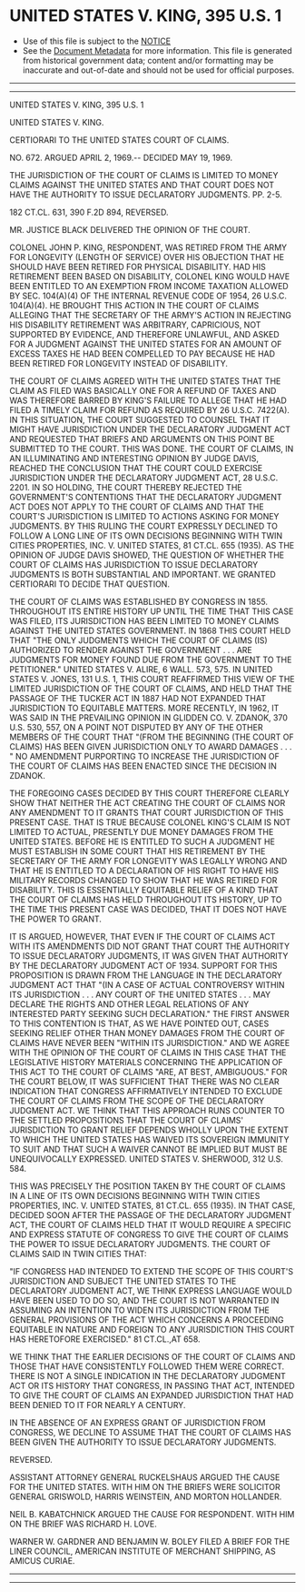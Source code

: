 ---
---

# UNITED STATES V. KING, 395 U.S. 1

* Use of this file is subject to the [NOTICE](https://github.com/publicdocs/notice/blob/master/NOTICE)
* See the [Document Metadata](../../../) for more information.
  This file is generated from historical government data; content and/or formatting may be inaccurate and out-of-date and should not be used for official purposes.

----------
----------

UNITED STATES V. KING, 395 U.S. 1

UNITED STATES V. KING.

CERTIORARI TO THE UNITED STATES COURT OF CLAIMS.

NO. 672.  ARGUED APRIL 2, 1969.-- DECIDED MAY 19, 1969.

THE JURISDICTION OF THE COURT OF CLAIMS IS LIMITED TO MONEY CLAIMS AGAINST THE UNITED STATES AND THAT COURT DOES NOT HAVE THE AUTHORITY TO ISSUE DECLARATORY JUDGMENTS.  PP. 2-5.

182 CT.CL. 631, 390 F.2D 894, REVERSED.

MR. JUSTICE BLACK DELIVERED THE OPINION OF THE COURT.

COLONEL JOHN P. KING, RESPONDENT, WAS RETIRED FROM THE ARMY FOR LONGEVITY (LENGTH OF SERVICE) OVER HIS OBJECTION THAT HE SHOULD HAVE BEEN RETIRED FOR PHYSICAL DISABILITY.  HAD HIS RETIREMENT BEEN BASED ON DISABILITY, COLONEL KING WOULD HAVE BEEN ENTITLED TO AN EXEMPTION FROM INCOME TAXATION ALLOWED BY SEC. 104(A)(4) OF THE INTERNAL REVENUE CODE OF 1954, 26 U.S.C. 104(A)(4).  HE BROUGHT THIS ACTION IN THE COURT OF CLAIMS ALLEGING THAT THE SECRETARY OF THE ARMY'S ACTION IN REJECTING HIS DISABILITY RETIREMENT WAS ARBITRARY, CAPRICIOUS, NOT SUPPORTED BY EVIDENCE, AND THEREFORE UNLAWFUL, AND ASKED FOR A JUDGMENT AGAINST THE UNITED STATES FOR AN AMOUNT OF EXCESS TAXES HE HAD BEEN COMPELLED TO PAY BECAUSE HE HAD BEEN RETIRED FOR LONGEVITY INSTEAD OF DISABILITY.

THE COURT OF CLAIMS AGREED WITH THE UNITED STATES THAT THE CLAIM AS FILED WAS BASICALLY ONE FOR A REFUND OF TAXES AND WAS THEREFORE BARRED BY KING'S FAILURE TO ALLEGE THAT HE HAD FILED A TIMELY CLAIM FOR REFUND AS REQUIRED BY 26 U.S.C. 7422(A).  IN THIS SITUATION, THE COURT SUGGESTED TO COUNSEL THAT IT MIGHT HAVE JURISDICTION UNDER THE DECLARATORY JUDGMENT ACT AND REQUESTED THAT BRIEFS AND ARGUMENTS ON THIS POINT BE SUBMITTED TO THE COURT.  THIS WAS DONE.  THE COURT OF CLAIMS, IN AN ILLUMINATING AND INTERESTING OPINION BY JUDGE DAVIS, REACHED THE CONCLUSION THAT THE COURT COULD EXERCISE JURISDICTION UNDER THE DECLARATORY JUDGMENT ACT, 28 U.S.C. 2201.  IN SO HOLDING, THE COURT THEREBY REJECTED THE GOVERNMENT'S CONTENTIONS THAT THE DECLARATORY JUDGMENT ACT DOES NOT APPLY TO THE COURT OF CLAIMS AND THAT THE COURT'S JURISDICTION IS LIMITED TO ACTIONS ASKING FOR MONEY JUDGMENTS.  BY THIS RULING THE COURT EXPRESSLY DECLINED TO FOLLOW A LONG LINE OF ITS OWN DECISIONS BEGINNING WITH TWIN CITIES PROPERTIES, INC. V. UNITED STATES, 81 CT.CL. 655 (1935).  AS THE OPINION OF JUDGE DAVIS SHOWED, THE QUESTION OF WHETHER THE COURT OF CLAIMS HAS JURISDICTION TO ISSUE DECLARATORY JUDGMENTS IS BOTH SUBSTANTIAL AND IMPORTANT.  WE GRANTED CERTIORARI TO DECIDE THAT QUESTION.

THE COURT OF CLAIMS WAS ESTABLISHED BY CONGRESS IN 1855.  THROUGHOUT ITS ENTIRE HISTORY UP UNTIL THE TIME THAT THIS CASE WAS FILED, ITS JURISDICTION HAS BEEN LIMITED TO MONEY CLAIMS AGAINST THE UNITED STATES GOVERNMENT.  IN 1868 THIS COURT HELD THAT "THE ONLY JUDGMENTS WHICH THE COURT OF CLAIMS (IS) AUTHORIZED TO RENDER AGAINST THE GOVERNMENT . . . ARE JUDGMENTS FOR MONEY FOUND DUE FROM THE GOVERNMENT TO THE PETITIONER."  UNITED STATES V. ALIRE, 6 WALL.  573, 575.  IN UNITED STATES V. JONES, 131 U.S. 1, THIS COURT REAFFIRMED THIS VIEW OF THE LIMITED JURISDICTION OF THE COURT OF CLAIMS, AND HELD THAT THE PASSAGE OF THE TUCKER ACT IN 1887 HAD NOT EXPANDED THAT JURISDICTION TO EQUITABLE MATTERS.  MORE RECENTLY, IN 1962, IT WAS SAID IN THE PREVAILING OPINION IN GLIDDEN CO. V. ZDANOK, 370 U.S. 530, 557, ON A POINT NOT DISPUTED BY ANY OF THE OTHER MEMBERS OF THE COURT THAT "(FROM THE BEGINNING (THE COURT OF CLAIMS) HAS BEEN GIVEN JURISDICTION ONLY TO AWARD DAMAGES . . . " NO AMENDMENT PURPORTING TO INCREASE THE JURISDICTION OF THE COURT OF CLAIMS HAS BEEN ENACTED SINCE THE DECISION IN ZDANOK.

THE FOREGOING CASES DECIDED BY THIS COURT THEREFORE CLEARLY SHOW THAT NEITHER THE ACT CREATING THE COURT OF CLAIMS NOR ANY AMENDMENT TO IT GRANTS THAT COURT JURISDICTION OF THIS PRESENT CASE.  THAT IS TRUE BECAUSE COLONEL KING'S CLAIM IS NOT LIMITED TO ACTUAL, PRESENTLY DUE MONEY DAMAGES FROM THE UNITED STATES.  BEFORE HE IS ENTITLED TO SUCH A JUDGMENT HE MUST ESTABLISH IN SOME COURT THAT HIS RETIREMENT BY THE SECRETARY OF THE ARMY FOR LONGEVITY WAS LEGALLY WRONG AND THAT HE IS ENTITLED TO A DECLARATION OF HIS RIGHT TO HAVE HIS MILITARY RECORDS CHANGED TO SHOW THAT HE WAS RETIRED FOR DISABILITY.  THIS IS ESSENTIALLY EQUITABLE RELIEF OF A KIND THAT THE COURT OF CLAIMS HAS HELD THROUGHOUT ITS HISTORY, UP TO THE TIME THIS PRESENT CASE WAS DECIDED, THAT IT DOES NOT HAVE THE POWER TO GRANT.

IT IS ARGUED, HOWEVER, THAT EVEN IF THE COURT OF CLAIMS ACT WITH ITS AMENDMENTS DID NOT GRANT THAT COURT THE AUTHORITY TO ISSUE DECLARATORY JUDGMENTS, IT WAS GIVEN THAT AUTHORITY BY THE DECLARATORY JUDGMENT ACT OF 1934.  SUPPORT FOR THIS PROPOSITION IS DRAWN FROM THE LANGUAGE IN THE DECLARATORY JUDGMENT ACT THAT "(IN A CASE OF ACTUAL CONTROVERSY WITHIN ITS JURISDICTION . . . ANY COURT OF THE UNITED STATES . . . MAY DECLARE THE RIGHTS AND OTHER LEGAL RELATIONS OF ANY INTERESTED PARTY SEEKING SUCH DECLARATION."  THE FIRST ANSWER TO THIS CONTENTION IS THAT, AS WE HAVE POINTED OUT, CASES SEEKING RELIEF OTHER THAN MONEY DAMAGES FROM THE COURT OF CLAIMS HAVE NEVER BEEN "WITHIN ITS JURISDICTION."  AND WE AGREE WITH THE OPINION OF THE COURT OF CLAIMS IN THIS CASE THAT THE LEGISLATIVE HISTORY MATERIALS CONCERNING THE APPLICATION OF THIS ACT TO THE COURT OF CLAIMS "ARE, AT BEST, AMBIGUOUS."  FOR THE COURT BELOW, IT WAS SUFFICIENT THAT THERE WAS NO CLEAR INDICATION THAT CONGRESS AFFIRMATIVELY INTENDED TO EXCLUDE THE COURT OF CLAIMS FROM THE SCOPE OF THE DECLARATORY JUDGMENT ACT.  WE THINK THAT THIS APPROACH RUNS COUNTER TO THE SETTLED PROPOSITIONS THAT THE COURT OF CLAIMS' JURISDICTION TO GRANT RELIEF DEPENDS WHOLLY UPON THE EXTENT TO WHICH THE UNITED STATES HAS WAIVED ITS SOVEREIGN IMMUNITY TO SUIT AND THAT SUCH A WAIVER CANNOT BE IMPLIED BUT MUST BE UNEQUIVOCALLY EXPRESSED.  UNITED STATES V. SHERWOOD, 312 U.S. 584.

THIS WAS PRECISELY THE POSITION TAKEN BY THE COURT OF CLAIMS IN A LINE OF ITS OWN DECISIONS BEGINNING WITH TWIN CITIES PROPERTIES, INC. V. UNITED STATES, 81 CT.CL. 655 (1935).  IN THAT CASE, DECIDED SOON AFTER THE PASSAGE OF THE DECLARATORY JUDGMENT ACT, THE COURT OF CLAIMS HELD THAT IT WOULD REQUIRE A SPECIFIC AND EXPRESS STATUTE OF CONGRESS TO GIVE THE COURT OF CLAIMS THE POWER TO ISSUE DECLARATORY JUDGMENTS.  THE COURT OF CLAIMS SAID IN TWIN CITIES THAT:

"IF CONGRESS HAD INTENDED TO EXTEND THE SCOPE OF THIS COURT'S JURISDICTION AND SUBJECT THE UNITED STATES TO THE DECLARATORY JUDGMENT ACT, WE THINK EXPRESS LANGUAGE WOULD HAVE BEEN USED TO DO SO, AND THE COURT IS NOT WARRANTED IN ASSUMING AN INTENTION TO WIDEN ITS JURISDICTION FROM THE GENERAL PROVISIONS OF THE ACT WHICH CONCERNS A PROCEEDING EQUITABLE IN NATURE AND FOREIGN TO ANY JURISDICTION THIS COURT HAS HERETOFORE EXERCISED."  81 CT.CL.,AT 658.

WE THINK THAT THE EARLIER DECISIONS OF THE COURT OF CLAIMS AND THOSE THAT HAVE CONSISTENTLY FOLLOWED THEM WERE CORRECT.  THERE IS NOT A SINGLE INDICATION IN THE DECLARATORY JUDGMENT ACT OR ITS HISTORY THAT CONGRESS, IN PASSING THAT ACT, INTENDED TO GIVE THE COURT OF CLAIMS AN EXPANDED JURISDICTION THAT HAD BEEN DENIED TO IT FOR NEARLY A CENTURY.

IN THE ABSENCE OF AN EXPRESS GRANT OF JURISDICTION FROM CONGRESS, WE DECLINE TO ASSUME THAT THE COURT OF CLAIMS HAS BEEN GIVEN THE AUTHORITY TO ISSUE DECLARATORY JUDGMENTS.

REVERSED.

ASSISTANT ATTORNEY GENERAL RUCKELSHAUS ARGUED THE CAUSE FOR THE UNITED STATES.  WITH HIM ON THE BRIEFS WERE SOLICITOR GENERAL GRISWOLD, HARRIS WEINSTEIN, AND MORTON HOLLANDER.

NEIL B. KABATCHNICK ARGUED THE CAUSE FOR RESPONDENT.  WITH HIM ON THE BRIEF WAS RICHARD H. LOVE.

WARNER W. GARDNER AND BENJAMIN W. BOLEY FILED A BRIEF FOR THE LINER COUNCIL, AMERICAN INSTITUTE OF MERCHANT SHIPPING, AS AMICUS CURIAE.


----------
----------

